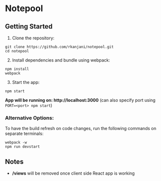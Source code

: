 # Notepool

## Getting Started
1. Clone the repository:
```
git clone https://github.com/rkanjani/notepool.git
cd notepool
```
2. Install dependencies and bundle using webpack:
```
npm install
webpack
```
3. Start the app:
```
npm start
```
**App will be running on: http://localhost:3000** (can also specify port using ```PORT=<port> npm start```)

### Alternative Options:

To have the build refresh on code changes, run the following commands on separate terminals:
```
webpack -w
npm run devstart
```

## Notes
+ **/views** will be removed once client side React app is working
